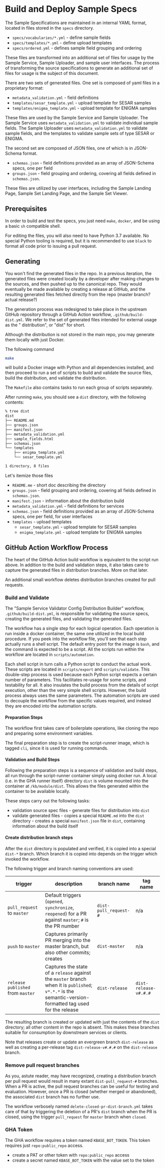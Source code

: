 # Build and Deploy Sample Specs

The Sample Specifications are maintained in an internal YAML format, located in files stored in the `specs` directory.

- `specs/vocabularies/*.yml` - define sample fields
- `specs/templates/*.yml` - define upload templates
- `specs/ordered.yml` - defines sample field grouping and ordering

These files are transformed into an additional set of files for usage by the Sample Service, Sample Uploader, and sample
user interfaces. The process of transforming the source specifications to generate an additional set of files for usage
is the subject of this document.

There are two sets of generated files. One set is composed of yaml files in a proprietary format:

- `metadata_validation.yml` - field definitions
- `templates/sesar_template.yml` - upload template for SESAR samples
- `templates/enigma_template.yml` - upload template for ENIGMA samples

These files are used by the Sample Service and Sample Uploader. The Sample Service uses `metadata_validation.yml` to
validate individual sample fields. The Sample Uploader uses `metadata_validation.yml` to validate sample fields, and the
templates to validate sample sets of type SESAR or ENIGMA.

The second set are composed of JSON files, one of which is in JSON-Schema format.

- `schemas.json` - field definitions provided as an array of JSON-Schema specs, one per field
- `groups.json` - field grouping and ordering, covering all fields defined in `schemas.json`.

These files are utilized by user interfaces, including the Sample Landing Page, Sample Set Landing Page, and the Sample
Set Viewer.

## Prerequisites

In order to build and test the specs, you just need `make`, `docker`, and be using a basic `sh` compatible shell.

For editing the files, you will also need to have Python 3.7 available. No special Python tooling is required, but it is
recommended to use `black` to format all code prior to issuing a pull request.

## Generating

You won't find the generated files in the repo. In a previous iteration, the generated files were created locally by a
developer after making changes to the sources, and then pushed up to the canonical repo. They would eventually be made
available by creating a release at GitHub, and the resulting generated files fetched directly from the repo (master
branch? actual release?)

The generation process was redesigned to take place in the upstream GitHub repository through a GitHub Action
workflow, `.github/build-dist.yml`. We refer to the set of generated files intended for external usage as the "
distribution", or "dist" for short.

Although the distribution is not stored in the main repo, you may generate them locally with just Docker.

The following command

```bash
make
```

will build a Docker image with Python and all dependencies installed, and then proceed to run a set of scripts to build
and validate the source files, build the distribution, and validate the distribution.

The `Makefile` also contains tasks to run each group of scripts separately.

After running `make`, you should see a `dist` directory, with the following contents:

```bash
% tree dist
dist
├── README.md
├── groups.json
├── manifest.json
├── metadata_validation.yml
├── sample_fields.html
├── schemas.json
└── templates
    ├── enigma_template.yml
    └── sesar_template.yml

1 directory, 8 files
```

Let's itemize those files

- `README.me` - short doc describing the directory
- `groups.json` - field grouping and ordering, covering all fields defined in `schemas.json`.
- `manifest.json` - information about the distribution build
- `metadata_validation.yml` - field definitions for services
- `schemas.json` - field definitions provided as an array of JSON-Schema specs, one per field, for user interfaces
- `templates` - upload templates
  - `sesar_template.yml` - upload template for SESAR samples
  - `enigma_template.yml` - upload template for ENIGMA samples

## GitHub Action Workflow Process

The heart of the GitHub Action build workflow is equivalent to the script run above. In addition to the build and
validation steps, it also takes care to capture the generated files in distribution branches. More on that later.

An additional small workflow deletes distribution branches created for pull requests.

### Build and Validate

The "Sample Service Validator Config Distribution Builder" workflow, `.github/build-dist.yml`, is responsible for
validating the source specs, creating the generated files, and validating the generated files.

The workflow has a single step for each logical operation. Each operation is run inside a docker container, the same one
utilized in the local build procedure. If you peek into the workflow file, you'll see that each step actually runs a
shell script. The default entry point for the image is `bash`, and the command is expected to be a script. All the
scripts run within the workflow are located in `scripts/automation`.

Each shell script in turn calls a Python script to conduct the actual work. These scripts are located
in `scripts/export` and `scripts/validate`. This double-step process is used because each Python script expects a
certain number of parameters. This facilitates re-usage for some scripts, and testability for all. It also insulates the
build process from the details of script execution, other than the very simple shell scripts. However, the build process
always uses the same parameters. The automation scripts are used to decouple the workflow from the specific values
required, and instead they are encoded into the automation scripts.

#### Preparation Steps

The workflow first takes care of boilerplate operations, like cloning the repo and preparing some environment variables.

The final preparation step is to create the script-runner image, which is tagged `cli`, since it is used for running
commands.

#### Validation and Build Steps

Following the preparation steps is a sequence of validation and build steps, all run through the script-runner container
simply using docker run. A local (i.e. in the GHA runner itself) directory `dist` is volume mounted into the container
at `/kb/module/dist`. This allows the files generated within the container to be available locally.

These steps carry out the following tasks:

- validation source spec files - generate files for distribution into `dist`
- validate generated files - copies a special `README.md` into the `dist` directory - creates a special `manifest.json`
  file in `dist`, containing information about the build itself

#### Create distribution branch steps

After the `dist` directory is populated and verified, it is copied into a special `dist-*` branch. Which branch it is
copied into depends on the trigger which invoked the workflow.

The following trigger and branch naming conventions are used:

| trigger                             | description                                                                                                                                               | branch name           | tag name              |
|-------------------------------------|-----------------------------------------------------------------------------------------------------------------------------------------------------------|-----------------------|-----------------------|
| `pull_request` to `master`          | Default triggers (`opened`, `synchronize`, `reopened`) for a PR against `master`; `#` is the PR number                                                    | `dist-pull_request-#` | n/a                   |
| `push` to `master`                  | Captures primarily PR merging into the master branch, but also other commits; creates                                                                     | `dist-master`         | n/a                   |
| `release` `published` from `master` | Captures the state of a `release` against the `master` branch when it is `published`; `v*.*.*` is the semantic-version-formatted tag used for the release | `dist-release` | `dist-release-v#.#.#` |

The resulting branch is created or updated with just the contents of the `dist` directory; all other content in the repo
is absent. This makes these branches suitable for consumption by downstream services or clients.

Note that releases create or update an evergreen branch `dist-release` as well as creating a per-release
tag `dist-release-v#.#.#` on the `dist-release` branch.

### Remove pull request branches

As you, astute reader, may have recognized, creating a distribution branch per pull request would result in many
extant `dist-pull_request-#` branches. When a PR is active, the pull request branches can be useful for testing and
evaluation. However, once a PR is closed (whether merged or abandoned), the associated `dist` branch has no further use.

The workflow verbosely named `delete-closed-pr-dist-branch.yml` takes care of that by triggering the deletion of a
PR's `dist` branch when the PR is closed, using the trigger `pull_request` for `master` branch when `closed`.

### GHA Token

The GHA workflow requires a token named `KBASE_BOT_TOKEN`. This token requires just `repo:public_repo` access.

- create a PAT or other token with `repo:public_repo` access
- create a secret named `KBASE_BOT_TOKEN` with the value set to the token
